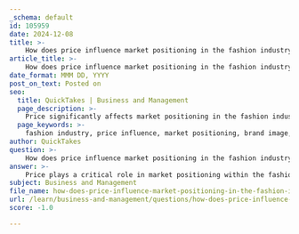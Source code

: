 ```yaml
---
_schema: default
id: 105959
date: 2024-12-08
title: >-
    How does price influence market positioning in the fashion industry?
article_title: >-
    How does price influence market positioning in the fashion industry?
date_format: MMM DD, YYYY
post_on_text: Posted on
seo:
  title: QuickTakes | Business and Management
  page_description: >-
    Price significantly affects market positioning in the fashion industry by shaping brand image, influencing consumer behavior, and determining competitive strategies. Different pricing strategies cater to various market segments and help brands achieve sustainable profitability.
  page_keywords: >-
    fashion industry, price influence, market positioning, brand image, pricing strategies, market segmentation, consumer behavior, sales volume, profit margins, dynamic pricing
author: QuickTakes
question: >-
    How does price influence market positioning in the fashion industry?
answer: >-
    Price plays a critical role in market positioning within the fashion industry, influencing how brands are perceived and how they compete in the marketplace. Here are several key aspects of how price impacts market positioning:\n\n1. **Brand Image and Perception**: Pricing is often directly linked to a brand's image. Premium or luxury brands typically set higher prices to convey exclusivity and superior quality. For instance, if a high-end clothing brand prices a basic t-shirt at $500, it positions itself as a luxury option, attracting consumers who associate high prices with high quality. Conversely, brands targeting budget-conscious consumers must adopt more affordable pricing strategies to appeal to their market segment.\n\n2. **Pricing Strategies**: Fashion brands employ various pricing strategies to optimize their market positioning. A premium pricing strategy reflects the brand's quality and exclusivity, while value-based pricing focuses on the perceived value to the customer rather than production costs. This approach is particularly effective in markets with similar products, where customers can easily compare prices.\n\n3. **Market Segmentation**: Different market segments require tailored pricing strategies. For example, luxury brands can afford to maintain higher prices, while mass-market brands need to be more competitive with their pricing to attract a larger customer base. By analyzing competitors' pricing strategies, brands can position their products effectively, either by justifying a higher price through unique value propositions or by offering competitive pricing to capture market share.\n\n4. **Sales Volume and Profit Margins**: Fashion brands aim to balance sales volume with desirable profit margins. By setting wholesale prices that retailers can mark up, brands can influence the final retail price. This balance is crucial for driving profits while maintaining a competitive edge in the market.\n\n5. **Dynamic Pricing and Market Trends**: The fashion industry is characterized by rapid changes in trends and consumer preferences. Brands that continuously monitor competitors and adjust their prices strategically can achieve optimal market positioning. This adaptability allows them to attract more customers and ensure sustainable profitability.\n\n6. **Consumer Behavior**: Price influences consumer behavior significantly. Discounts and promotional pricing can create urgency and excitement, driving sales. However, over-reliance on discounting can erode brand value and lead to a perception of lower quality.\n\nIn summary, price is a fundamental element of market positioning in the fashion industry. It shapes brand image, influences consumer perceptions, and determines competitive strategies. By carefully considering pricing strategies, fashion brands can effectively position themselves in the market, attract their target audience, and maintain profitability.
subject: Business and Management
file_name: how-does-price-influence-market-positioning-in-the-fashion-industry.md
url: /learn/business-and-management/questions/how-does-price-influence-market-positioning-in-the-fashion-industry
score: -1.0

---
```


&nbsp;